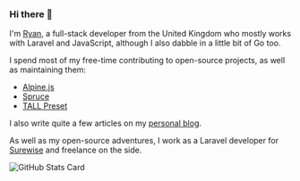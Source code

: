 ### Hi there 👋

I'm [Ryan](https://twitter.com/ryangjchandler), a full-stack developer from the United Kingdom who mostly works with Laravel and JavaScript, although I also dabble in a little bit of Go too.

I spend most of my free-time contributing to open-source projects, as well as maintaining them:

* [Alpine.js](https://github.com/alpinejs)
* [Spruce](https://github.com/ryangjchandler/spruce)
* [TALL Preset](https://github.com/laravel-frontend-presets/tall)

I also write quite a few articles on my [personal blog](https://ryangjchandler.co.uk).

As well as my open-source adventures, I work as a Laravel developer for [Surewise](https://surewise.com) and freelance on the side.

![GitHub Stats Card](https://github-readme-stats.vercel.app/api?username=ryangjchandler&show_icons=true)


